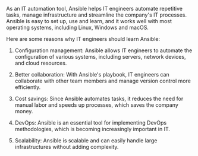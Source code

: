 As an IT automation tool, Ansible helps IT engineers automate repetitive tasks, manage infrastructure and streamline the company's IT processes. Ansible is easy to set up, use and learn, and it works well with most operating systems, including Linux, Windows and macOS. 

Here are some reasons why IT engineers should learn Ansible:

1. Configuration management: Ansible allows IT engineers to automate the configuration of various systems, including servers, network devices, and cloud resources.

2. Better collaboration: With Ansible's playbook, IT engineers can collaborate with other team members and manage version control more efficiently.

3. Cost savings: Since Ansible automates tasks, it reduces the need for manual labor and speeds up processes, which saves the company money.

4. DevOps: Ansible is an essential tool for implementing DevOps methodologies, which is becoming increasingly important in IT.

5. Scalability: Ansible is scalable and can easily handle large infrastructures without adding complexity.
